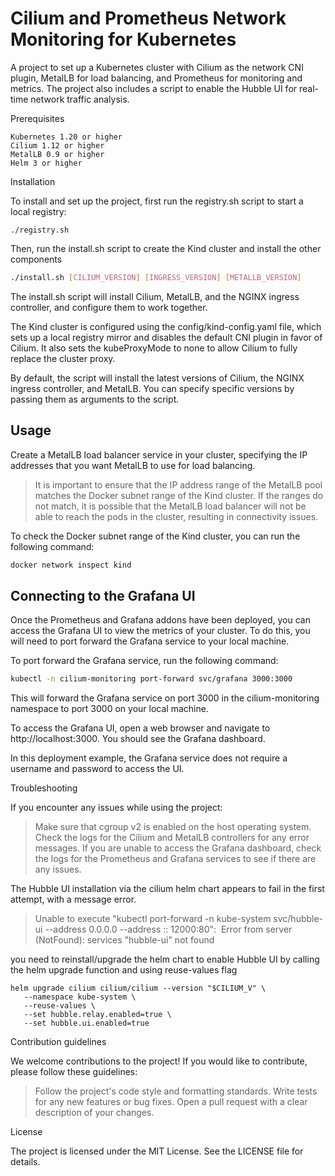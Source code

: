 # Cilium and Prometheus Network Monitoring for Kubernetes

A project to set up a Kubernetes cluster with Cilium as the network CNI plugin, MetalLB for load balancing, and Prometheus for monitoring and metrics. The project also includes a script to enable the Hubble UI for real-time network traffic analysis.

Prerequisites

    Kubernetes 1.20 or higher
    Cilium 1.12 or higher
    MetalLB 0.9 or higher
    Helm 3 or higher

Installation

To install and set up the project, first run the registry.sh script to start a local registry:

```
./registry.sh
```

Then, run the install.sh script to create the Kind cluster and install the other components

```sh
./install.sh [CILIUM_VERSION] [INGRESS_VERSION] [METALLB_VERSION]

```

The install.sh script will install Cilium, MetalLB, and the NGINX ingress controller, and configure them to work together.

The Kind cluster is configured using the config/kind-config.yaml file, which sets up a local registry mirror and disables the default CNI plugin in favor of Cilium. It also sets the kubeProxyMode to none to allow Cilium to fully replace the cluster proxy.

By default, the script will install the latest versions of Cilium, the NGINX ingress controller, and MetalLB. You can specify specific versions by passing them as arguments to the script.


## Usage


Create a MetalLB load balancer service in your cluster, specifying the IP addresses that you want MetalLB to use for load balancing.

>    It is important to ensure that the IP address range of the MetalLB pool matches the Docker subnet range of the Kind cluster. If the ranges do not match, it is possible that the MetalLB load balancer will not be able to reach the pods in the cluster, resulting in connectivity issues.

To check the Docker subnet range of the Kind cluster, you can run the following command:

```sh
docker network inspect kind
```


## Connecting to the Grafana UI

Once the Prometheus and Grafana addons have been deployed, you can access the Grafana UI to view the metrics of your cluster. To do this, you will need to port forward the Grafana service to your local machine.

To port forward the Grafana service, run the following command:

```sh
kubectl -n cilium-monitoring port-forward svc/grafana 3000:3000
```

This will forward the Grafana service on port 3000 in the cilium-monitoring namespace to port 3000 on your local machine.

To access the Grafana UI, open a web browser and navigate to http://localhost:3000. You should see the Grafana dashboard.

In this deployment example, the Grafana service does not require a username and password to access the UI. 

    

Troubleshooting

If you encounter any issues while using the project:

>   Make sure that cgroup v2 is enabled on the host operating system.
    Check the logs for the Cilium and MetalLB controllers for any error messages.
    If you are unable to access the Grafana dashboard, check the logs for the Prometheus and Grafana services to see if there are any issues.


The Hubble UI installation via the cilium helm chart appears to fail in the first attempt, with a message error.

>    Unable to execute "kubectl port-forward -n kube-system svc/hubble-ui --address 0.0.0.0 --address :: 12000:80":
     Error from server (NotFound): services "hubble-ui" not found

you need to reinstall/upgrade the helm chart to enable Hubble UI by calling the helm upgrade function and using reuse-values flag

```
helm upgrade cilium cilium/cilium --version "$CILIUM_V" \
   --namespace kube-system \
   --reuse-values \
   --set hubble.relay.enabled=true \
   --set hubble.ui.enabled=true
```

Contribution guidelines

We welcome contributions to the project! If you would like to contribute, please follow these guidelines:

>    Follow the project's code style and formatting standards.
    Write tests for any new features or bug fixes.
    Open a pull request with a clear description of your changes.

License

The project is licensed under the MIT License. See the LICENSE file for details.